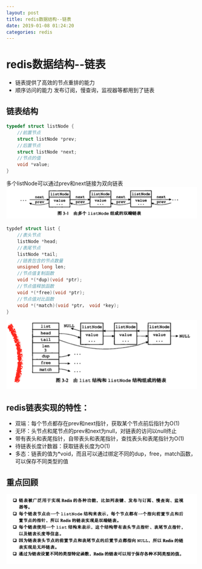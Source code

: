 ```yaml
--- 
layout: post 
title: redis数据结构--链表 
date: 2019-01-08 01:24:20 
categories: redis 
---
```

# redis数据结构--链表
- 链表提供了高效的节点重排的能力
- 顺序访问的能力
发布订阅，慢查询，监视器等都用到了链表
## 链表结构
```c
typedef struct listNode {
    //前置节点
    struct listNode *prev;
    //后置节点
    struct listNode *next;
    //节点的值
    void *value;
}
```
多个listNode可以通过prev和next链接为双向链表    
![](/images/20181115164514198_518123244.png)
```c
typdef struct list {
    //表头节点
    listNode *head;
    //表尾节点
    listNode *tail;
    //链表包含的节点数量
    unsigned long len;
    //节点值复制函数
    void *(*dup)(void *ptr);
    //节点值释放函数
    void *(*free)(void *ptr);
    //节点值对比函数
    void *(*match)(void *ptr， void *key);
}
```
![](/images/20181115165456025_51173323.png)

## redis链表实现的特性：
- 双端：每个节点都存在prev和next指针，获取某个节点前后指针为O(1)
- 无环：头节点和尾节点的prev和next为null，对链表的访问以null终止
- 带有表头和表尾指针，自带表头和表尾指针，查找表头和表尾指针为O(1)
- 待链表长度计数器：获取链表长度为O(1)
- 多态：链表的值为*void，而且可以通过绑定不同的dup，free，match函数，可以保存不同类型的值
## 重点回顾
![](/images/20181115170437776_1076580861.png)
